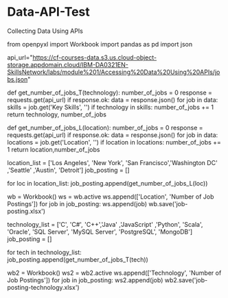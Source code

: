 # Data-API-Test
Collecting Data Using APIs

from openpyxl import Workbook
import pandas as pd
import json


api_url="https://cf-courses-data.s3.us.cloud-object-storage.appdomain.cloud/IBM-DA0321EN-SkillsNetwork/labs/module%201/Accessing%20Data%20Using%20APIs/jobs.json"

def get_number_of_jobs_T(technology):
    number_of_jobs = 0
    response = requests.get(api_url)
    if response.ok:
        data = response.json()
    for job in data:
        skills = job.get('Key Skills', '')
        if technology in skills:
            number_of_jobs += 1
    return technology, number_of_jobs

 def get_number_of_jobs_L(location):
    number_of_jobs = 0
    response = requests.get(api_url)
    if response.ok:
        data = response.json()
    for job in data:
        locations = job.get('Location', '')
        if location in locations:
            number_of_jobs += 1
    return location,number_of_jobs

location_list = ['Los Angeles', 'New York', 'San Francisco','Washington DC' ,'Seattle' ,'Austin', 'Detroit']
job_posting = []

for loc in location_list:
    job_posting.append(get_number_of_jobs_L(loc))

wb = Workbook()
ws = wb.active
ws.append(['Location', 'Number of Job Postings'])
for job in job_posting:
    ws.append(job)
wb.save('job-posting.xlsx')

technology_list = ['C', 'C#', 'C++','Java' ,'JavaScript' ,'Python', 'Scala', 'Oracle', 'SQL Server', 'MySQL Server', 'PostgreSQL', 'MongoDB']
job_posting = []

for tech in technology_list:
    job_posting.append(get_number_of_jobs_T(tech))
    
wb2 = Workbook()
ws2 = wb2.active
ws.append(['Technology', 'Number of Job Postings'])
for job in job_posting:
    ws2.append(job)
wb2.save('job-posting-technology.xlsx')
